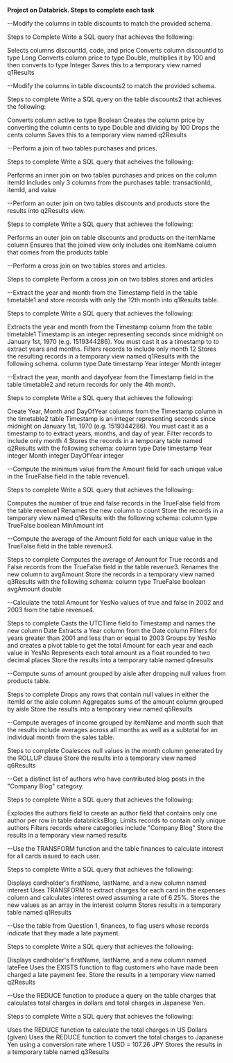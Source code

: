 **Project on Databrick. Steps to complete each task**

--Modify the columns in table discounts to match the provided schema.

Steps to Complete
Write a SQL query that achieves the following:

Selects columns discountId, code, and price
Converts column discountId to type Long
Converts column price to type Double, multiplies it by 100 and then converts to type Integer
Saves this to a temporary view named q1Results

--Modify the columns in table discounts2 to match the provided schema.

Steps to complete
Write a SQL query on the table discounts2 that achieves the following:

Converts column active to type Boolean
Creates the column price by converting the column cents to type Double and dividing by 100
Drops the cents column
Saves this to a temporary view named q2Results

--Perform a join of two tables purchases and prices.

Steps to complete
Write a SQL query that acheives the following:

Performs an inner join on two tables purchases and prices on the column itemId
Includes only 3 columns from the purchases table: transactionId, itemId, and value

--Perform an outer join on two tables discounts and products store the results into q2Results view.

Steps to complete
Write a SQL query that achieves the following:

Performs an outer join on table discounts and products on the itemName column
Ensures that the joined view only includes one itemName column that comes from the products table

--Perform a cross join on two tables stores and articles.

Steps to complete
Perform a cross join on two tables stores and articles

--Extract the year and month from the Timestamp field in the table timetable1 and store records with only the 12th month into q1Results table.

Steps to complete
Write a SQL query that achieves the following:

Extracts the year and month from the Timestamp column from the table timetable1
Timestamp is an integer representing seconds since midnight on January 1st, 1970 (e.g. 1519344286). You must cast it as a timestamp to to extract years and months.
Filters records to include only month 12
Stores the resulting records in a temporary view named q1Results with the following schema.
column	type
Date	timestamp
Year	integer
Month	integer

--Extract the year, month and dayofyear from the Timestamp field in the table timetable2 and return records for only the 4th month.

Steps to complete
Write a SQL query that achieves the following:

Create Year, Month and DayOfYear columns from the Timestamp column in the timetable2 table
Timestamp is an integer representing seconds since midnight on January 1st, 1970 (e.g. 1519344286). You must cast it as a timestamp to to extract years, months, and day of year.
Filter records to include only month 4
Stores the records in a temporary table named q2Results with the following schema:
column	type
Date	timestamp
Year	integer
Month	integer
DayOfYear	integer

--Compute the minimum value from the Amount field for each unique value in the TrueFalse field in the table revenue1.

Steps to complete
Write a SQL query that achieves the following:

Computes the number of true and false records in the TrueFalse field from the table revenue1
Renames the new column to count
Store the records in a temporary view named q1Results with the following schema:
column	type
TrueFalse	boolean
MinAmount	int

--Compute the average of the Amount field for each unique value in the TrueFalse field in the table revenue3.

Steps to complete
Computes the average of Amount for True records and False records from the TrueFalse field in the table revenue3.
Renames the new column to avgAmount
Store the records in a temporary view named q3Results with the following schema:
column	type
TrueFalse	boolean
avgAmount	double

--Calculate the total Amount for YesNo values of true and false in 2002 and 2003 from the table revenue4.

Steps to complete
Casts the UTCTime field to Timestamp and names the new column Date
Extracts a Year column from the Date column
Filters for years greater than 2001 and less than or equal to 2003
Groups by YesNo and creates a pivot table to get the total Amount for each year and each value in YesNo
Represents each total amount as a float rounded to two decimal places
Store the results into a temporary table named q4results

--Compute sums of amount grouped by aisle after dropping null values from products table.

Steps to complete
Drops any rows that contain null values in either the itemId or the aisle column
Aggregates sums of the amount column grouped by aisle
Store the results into a temporary view named q5Results

--Compute averages of income grouped by itemName and month such that the results include averages across all months as well as a subtotal for an individual month from the sales table.

Steps to complete
Coalesces null values in the month column generated by the ROLLUP clause
Store the results into a temporary view named q6Results

--Get a distinct list of authors who have contributed blog posts in the "Company Blog" category.

Steps to complete
Write a SQL query that achieves the following:

Explodes the authors field to create an author field that contains only one author per row in table databricksBlog.
Limits records to contain only unique authors
Filters records where categories include "Company Blog"
Store the results in a temporary view named results

--Use the TRANSFORM function and the table finances to calculate interest for all cards issued to each user.

Steps to complete
Write a SQL query that achieves the following:

Displays cardholder's firstName, lastName, and a new column named interest
Uses TRANSFORM to extract charges for each card in the expenses column and calculates interest owed assuming a rate of 6.25%.
Stores the new values as an array in the interest column
Stores results in a temporary table named q1Results

--Use the table from Question 1, finances, to flag users whose records indicate that they made a late payment.

Steps to complete
Write a SQL query that achieves the following:

Displays cardholder's firstName, lastName, and a new column named lateFee
Uses the EXISTS function to flag customers who have made been charged a late payment fee.
Store the results in a temporary view named q2Results

--Use the REDUCE function to produce a query on the table charges that calculates total charges in dollars and total charges in Japanese Yen.

Steps to complete
Write a SQL query that achieves the following:

Uses the REDUCE function to calculate the total charges in US Dollars (given)
Uses the REDUCE function to convert the total charges to Japanese Yen using a conversion rate where 1 USD = 107.26 JPY
Stores the results in a temporary table named q3Results
